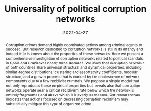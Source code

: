---
title: "Universality of political corruption networks"
authors:
- admin
- Bruno R. da Cunha
- Quentin S. Hanley
- Sebastian Goncalves
- Matjaž Perc
- Haroldo V. Ribeiro

date: "2022-04-27"
doi: "10.1038/s41598-022-10909-2"

# Schedule page publish date (NOT publication's date).
# publishDate: "2021-08-24T00:00:00Z"

# Publication type.
# Legend: 0 = Uncategorized; 1 = Conference paper; 2 = Journal article;
# 3 = Preprint / Working Paper; 4 = Report; 5 = Book; 6 = Book section;
# 7 = Thesis; 8 = Patent
publication_types: ["2"]

# Publication name and optional abbreviated publication name.
publication: "Universality of political corruption networks"
publication_short: ""

abstract: Corruption crimes demand highly coordinated actions among criminal agents to succeed. But research dedicated to corruption networks is still in its infancy and indeed little is known about the properties of these networks. Here we present a comprehensive investigation of corruption networks related to political scandals in Spain and Brazil over nearly three decades. We show that corruption networks of both countries share universal structural and dynamical properties, including similar degree distributions, clustering and assortativity coefficients, modular structure, and a growth process that is marked by the coalescence of network components due to a few recidivist criminals. We propose a simple model that not only reproduces these empirical properties but reveals also that corruption networks operate near a critical recidivism rate below which the network is entirely fragmented and above which it is overly connected. Our research thus indicates that actions focused on decreasing corruption recidivism may substantially mitigate this type of organized crime.

# Summary. An optional shortened abstract.
summary: Our results show that corruption networks share universal characteristics that are independent of social and cultural differences among countries.

tags:
- Corruption Networks
- Organized crimes
- Corruption
- Criminal networks
featured: false

# links:
# - name: ""
#   url: ""
url_pdf: /uploads/universality_of_political_corruption_networks.pdf
# url_code: ''
# url_dataset: ''
# url_poster: ''
# url_project: ''
# url_slides: ''
# url_source: ''
# url_video: ''

# Featured image
# To use, add an image named `featured.jpg/png` to your page's folder. 

image:
  placement: 4
  caption: "Political corruption networks"
  focal_point: "Smart"
  preview_only: false
  alt_text: Political corruption networks

# Associated Projects (optional).
#   Associate this publication with one or more of your projects.
#   Simply enter your project's folder or file name without extension.
#   E.g. `internal-project` references `content/project/internal-project/index.md`.
#   Otherwise, set `projects: []`.
#projects: []

# Slides (optional).
#   Associate this publication with Markdown slides.
#   Simply enter your slide deck's filename without extension.
#   E.g. `slides: "example"` references `content/slides/example/index.md`.
#   Otherwise, set `slides: ""`.
# slides: ""
---